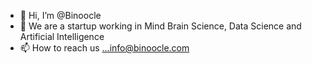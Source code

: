 - 👋 Hi, I’m @Binoocle
- 👀 We are a startup working in Mind Brain Science, Data Science and Artificial Intelligence
- 📫 How to reach us ...info@binoocle.com

<!---
Binoocle/Binoocle is a ✨ special ✨ repository because its `README.md` (this file) appears on your GitHub profile.
You can click the Preview link to take a look at your changes.
--->
